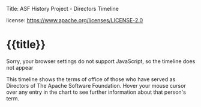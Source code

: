 Title: ASF History Project - Directors Timeline

license: https://www.apache.org/licenses/LICENSE-2.0

# {{title}}

<noscript>Sorry, your browser settings do not support JavaScript, so the timeline does not appear</noscript>

This timeline shows the terms of office of those who have served as Directors of The Apache Software Foundation. Hover your mouse cursor over any entry in the chart to see further information about that person's term.

<div id="timeline-tooltip" style="height: 900px;"></div>

<script type="text/javascript" src="./scripts/gstatic.com.charts.loader.js"></script>
<script type="text/javascript" src="./data/directors.js"></script>
<script type="text/javascript">
  // see https://developers.google.com/chart/interactive/docs/gallery/timeline
  google.charts.load('current',  {'packages':['timeline']});
  google.charts.setOnLoadCallback(drawChart);

  function drawChart()  {
    var container = document.getElementById('timeline-tooltip');
    var chart = new google.visualization.Timeline(container);
    var dataTable = director_data();
    var options =  {
          timeline:  { showRowLabels: false }
          };

    chart.draw(dataTable, options);
  }
</script>
